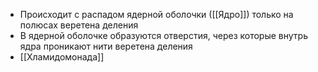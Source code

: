 - Происходит с распадом ядерной оболочки ([[Ядро]]) только на полюсах веретена деления
- В ядерной оболочке образуются отверстия, через которые внутрь ядра проникают нити веретена деления
- [[Хламидомонада]] 